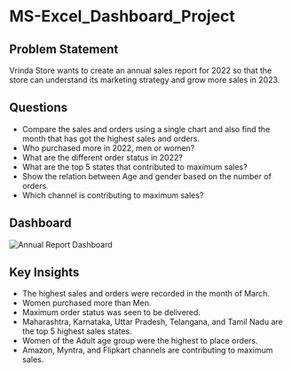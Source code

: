 # MS-Excel_Dashboard_Project
## Problem Statement
Vrinda Store wants to create an annual sales report for 2022 so that the store can understand its marketing strategy and grow more sales in 2023.
## Questions
* Compare the sales and orders using a single chart and also find the month that has got the highest sales and orders.
* Who purchased more in 2022, men or women?
* What are the different order status in 2022?
* What are the top 5 states that contributed to maximum sales?
* Show the relation between Age and gender based on the number of orders.
* Which channel is contributing to maximum sales?
## Dashboard
![Annual Report Dashboard](https://github.com/anilsable2298/MS-Excel_Dashboard_Project/assets/146058365/f83e16dd-8db8-471c-962b-e38f19d1fba0)
## Key Insights
* The highest sales and orders were recorded in the month of March.
* Women purchased more than Men.
* Maximum order status was seen to be delivered.
* Maharashtra, Karnataka, Uttar Pradesh, Telangana, and Tamil Nadu are the top 5 highest sales states.
* Women of the Adult age group were the highest to place orders.
* Amazon, Myntra, and Flipkart channels are contributing to maximum sales.

